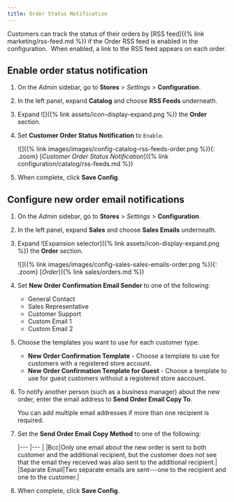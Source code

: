 ```yaml
---
title: Order Status Notification
---
```


Customers can track the status of their orders by [RSS feed]({% link marketing/rss-feed.md %}) if the Order RSS feed is enabled in the configuration.  When enabled, a link to the RSS feed appears on each order.

## Enable order status notification

1. On the _Admin_ sidebar, go to **Stores** > _Settings_ > **Configuration**.

1. In the left panel, expand **Catalog** and choose **RSS Feeds** underneath.

1. Expand ![]({% link assets/icon-display-expand.png %}) the **Order** section.

1. Set **Customer Order Status Notification** to `Enable`.

   ![]({% link images/images/config-catalog-rss-feeds-order.png %}){: .zoom}
   [_Customer Order Status Notification_]({% link configuration/catalog/rss-feeds.md %})

1. When complete, click **Save Config**.

## Configure new order email notifications

1. On the _Admin_ sidebar, go to **Stores** > _Settings_ > **Configuration**.

1. In the left panel, expand **Sales** and choose **Sales Emails** underneath.

1. Expand ![Expansion selector]({% link assets/icon-display-expand.png %}) the **Order** section.

   ![]({% link images/images/config-sales-sales-emails-order.png %}){: .zoom}
   [_Order_]({% link sales/orders.md %})

1. Set **New Order Confirmation Email Sender** to one of the following:

    - General Contact
    - Sales Representative
    - Customer Support
    - Custom Email 1
    - Custom Email 2

1. Choose the templates you want to use for each customer type:

    - **New Order Confirmation Template** - Choose a template to use for customers with a registered store account.
    - **New Order Confirmation Template for Guest** - Choose a template to use for guest customers withoiut a registered store aaccount.

1. To notify another person (such as a business manager) about the new order, enter the email address to **Send Order Email Copy To**.

   You can add multiple email addresses if more than one recipient is required.

1. Set the **Send Order Email Copy Method** to one of the following:

    |--- |--- |
    |Bcc|Only one email about the new order is sent to both customer and the additional recipient, but the customer does not see that the email they received was also sent to the additional recipient.|
    |Separate Email|Two separate emails are sent---one to the recipient and one to the customer.|

1. When complete, click **Save Config**.

